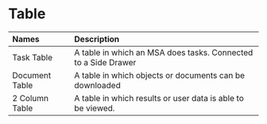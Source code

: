 # Table

| Names | Description |
| :--- | :--- |
| Task Table | A table in which an MSA does tasks. Connected to a Side Drawer |
| Document Table | A table in which objects or documents can be downloaded |
| 2 Column Table | A table in which results or user data is able to be viewed. |



### 





